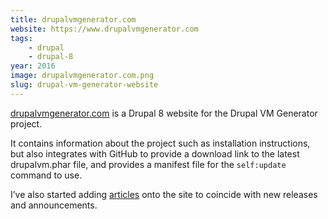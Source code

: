 ```yaml
---
title: drupalvmgenerator.com
website: https://www.drupalvmgenerator.com
tags:
    - drupal
    - drupal-8
year: 2016
image: drupalvmgenerator.com.png
slug: drupal-vm-generator-website
---
```

[drupalvmgenerator.com][1] is a Drupal 8 website for the Drupal VM Generator project.

It contains information about the project such as installation instructions, but also integrates with GitHub to provide a download link to the latest drupalvm.phar file, and provides a manifest file for the `self:update` command to use.

I’ve also started adding [articles][2] onto the site to coincide with new releases and announcements.

[1]: https://www.drupalvmgenerator.com
[2]: https://www.drupalvmgenerator.com/articles
